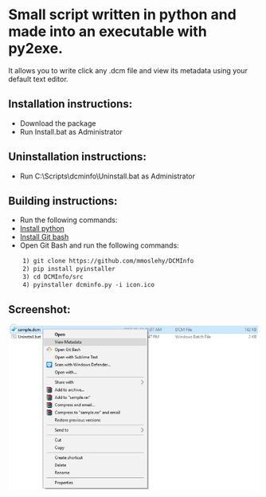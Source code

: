 # Small script written in python and made into an executable with py2exe.
It allows you to write click any .dcm file and view its metadata using your default text editor.

## Installation instructions:

- Download the package
- Run Install.bat as Administrator


## Uninstallation instructions:

- Run C:\Scripts\dcminfo\Uninstall.bat as Administrator


## Building instructions:
- Run the following commands:
- [Install python](https://www.python.org/)
- [Install Git bash](https://git-scm.com/downloads)
- Open Git Bash and run the following commands:
```
	1) git clone https://github.com/mmoslehy/DCMInfo
	2) pip install pyinstaller
	3) cd DCMInfo/src
	4) pyinstaller dcminfo.py -i icon.ico
```


## Screenshot:


![Alt text](dcminfo.png?raw=true "Screenshot")
<!-- ![ScreenShot](dcminfo.png?raw=true) -->
